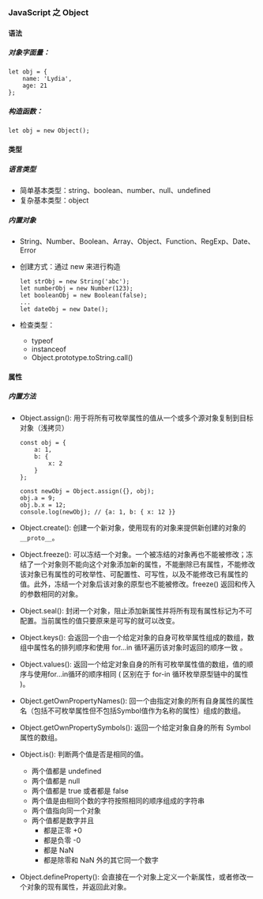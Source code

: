 ### JavaScript 之 Object
#### 语法
##### 对象字面量：

```
let obj = {
	name: 'Lydia',
	age: 21
};
```

##### 构造函数：

```
let obj = new Object();
```

#### 类型
##### 语言类型
- 简单基本类型：string、boolean、number、null、undefined
- 复杂基本类型：object

##### 内置对象
- String、Number、Boolean、Array、Object、Function、RegExp、Date、Error
- 创建方式：通过 new 来进行构造
	
	```
	let strObj = new String('abc');
	let numberObj = new Number(123);
	let booleanObj = new Boolean(false);
	...
	let dateObj = new Date();
	```
	
- 检查类型：
	* typeof
	* instanceof
	* Object.prototype.toString.call()

#### 属性
##### 内置方法
- Object.assign(): 用于将所有可枚举属性的值从一个或多个源对象复制到目标对象（浅拷贝）

	```
	const obj = {
		a: 1,
		b: {
			x: 2
		}
	};
	
	const newObj = Object.assign({}, obj);
	obj.a = 9;
	obj.b.x = 12;
	console.log(newObj); // {a: 1, b: { x: 12 }}
	```

- Object.create(): 创建一个新对象，使用现有的对象来提供新创建的对象的```__proto__```。

- Object.freeze(): 可以冻结一个对象。一个被冻结的对象再也不能被修改；冻结了一个对象则不能向这个对象添加新的属性，不能删除已有属性，不能修改该对象已有属性的可枚举性、可配置性、可写性，以及不能修改已有属性的值。此外，冻结一个对象后该对象的原型也不能被修改。freeze() 返回和传入的参数相同的对象。

- Object.seal(): 封闭一个对象，阻止添加新属性并将所有现有属性标记为不可配置。当前属性的值只要原来是可写的就可以改变。

- Object.keys(): 会返回一个由一个给定对象的自身可枚举属性组成的数组，数组中属性名的排列顺序和使用 for...in 循环遍历该对象时返回的顺序一致 。

- Object.values(): 返回一个给定对象自身的所有可枚举属性值的数组，值的顺序与使用for...in循环的顺序相同 ( 区别在于 for-in 循环枚举原型链中的属性 )。

- Object.getOwnPropertyNames(): 回一个由指定对象的所有自身属性的属性名（包括不可枚举属性但不包括Symbol值作为名称的属性）组成的数组。

- Object.getOwnPropertySymbols(): 返回一个给定对象自身的所有 Symbol 属性的数组。

- Object.is(): 判断两个值是否是相同的值。
	* 两个值都是 undefined
	* 两个值都是 null
	* 两个值都是 true 或者都是 false
	* 两个值是由相同个数的字符按照相同的顺序组成的字符串
	* 两个值指向同一个对象
	* 两个值都是数字并且
		- 都是正零 +0
		- 都是负零 -0
		- 都是 NaN
		- 都是除零和 NaN 外的其它同一个数字

- Object.defineProperty(): 会直接在一个对象上定义一个新属性，或者修改一个对象的现有属性，并返回此对象。
